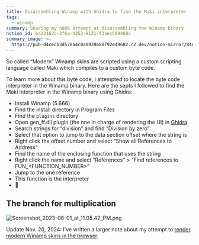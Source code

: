 ```yaml
---
title: Disassembling Winamp with Ghidra to find the Maki interpreter
tags:
  - winamp
summary: Sharing my n00b attempt at disassembling the Winamp binary
notion_id: ba22162c-3f6a-4352-9131-f3aec509468c
summary_image: >-
  https://pub-d4cecb3d578a4c0a8939680792e49682.r2.dev/notion-mirror/84ebb48c-616a-4f51-ae9a-991a4e0a7e9b/699a3d15-bbbe-41c0-b824-5219276d04d3/Screenshot_2023-06-01_at_11.05.42_PM.png
---
```

So called “Modern” Winamp skins are scripted using a custom scripting language called Maki which compiles to a custom byte code.

To learn more about this byte code, I attempted to locate the byte code interpreter in the Winamp binary. Here are the septs I followed to find the Maki interpreter in the Winamp binary using Ghidra:

- Install Winamp (5.666)
- Find the install directory in Program Files
- Find the `plugins` directory
- Open gen\_ff.dll plugin (the one in charge of rendering the UI) in [Ghidra](https://ghidra-sre.org/)
- Search strings for “division” and find “Division by zero”
- Select that option to jump to the data section offset where the string is
- Right click the offset number and select “Show all References to Address”
- Find the name of the enclosing function that uses the string
- Right click the name and select “References” > “Find references to FUN\_\<FUNCTION\_NUMBER>”
- Jump to the one reference
- This function is the interpreter
- 🎉

## The branch for multiplication

![Screenshot\_2023-06-01\_at\_11.05.42\_PM.png](https://pub-d4cecb3d578a4c0a8939680792e49682.r2.dev/notion-mirror/84ebb48c-616a-4f51-ae9a-991a4e0a7e9b/699a3d15-bbbe-41c0-b824-5219276d04d3/Screenshot_2023-06-01_at_11.05.42_PM.png)

Update Nov. 20, 2024: I’ve written a larger note about my attempt to [render modern Winamp skins in the browser](https://jordaneldredge.com/notes/webamp-modern/).
